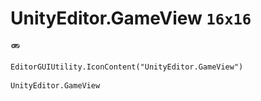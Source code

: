 # UnityEditor.GameView `16x16`
<img src="/img/UnityEditor.GameView.png" width=16 height=16>

``` CSharp
EditorGUIUtility.IconContent("UnityEditor.GameView")
```
```
UnityEditor.GameView
```
